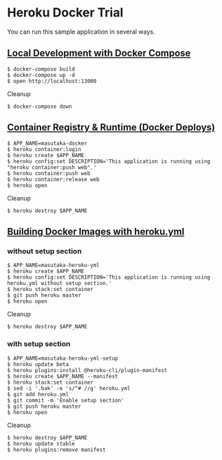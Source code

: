 # Heroku Docker Trial

You can run this sample application in several ways.

## [Local Development with Docker Compose](https://devcenter.heroku.com/articles/local-development-with-docker-compose)

    $ docker-compose build
    $ docker-compose up -d
    $ open http://localhost:13000

Cleanup

    $ docker-compose down

## [Container Registry & Runtime (Docker Deploys)](https://devcenter.heroku.com/articles/container-registry-and-runtime)

    $ APP_NAME=masutaka-docker
    $ heroku container:login
    $ heroku create $APP_NAME
    $ heroku config:set DESCRIPTION='This application is running using "heroku container:push web".'
    $ heroku container:push web
    $ heroku container:release web
    $ heroku open

Cleanup

    $ heroku destroy $APP_NAME

## [Building Docker Images with heroku.yml](https://devcenter.heroku.com/articles/build-docker-images-heroku-yml)

### without setup section

    $ APP_NAME=masutaka-heroku-yml
    $ heroku create $APP_NAME
    $ heroku config:set DESCRIPTION='This application is running using heroku.yml without setup section.'
    $ heroku stack:set container
    $ git push heroku master
    $ heroku open

Cleanup

    $ heroku destroy $APP_NAME

### with setup section

    $ APP_NAME=masutaka-heroku-yml-setup
    $ heroku update beta
    $ heroku plugins:install @heroku-cli/plugin-manifest
    $ heroku create $APP_NAME --manifest
    $ heroku stack:set container
    $ sed -i '.bak' -e 's/^# //g' heroku.yml
    $ git add heroku.yml
    $ git commit -m 'Enable setup section'
    $ git push heroku master
    $ heroku open

Cleanup

    $ heroku destroy $APP_NAME
	$ heroku update stable
	$ heroku plugins:remove manifest
